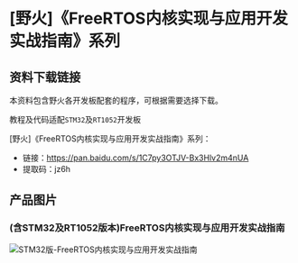 []([野火]《FreeRTOS内核实现与应用开发实战指南》系列)

# [野火]《FreeRTOS内核实现与应用开发实战指南》系列

## 资料下载链接
本资料包含野火各开发板配套的程序，可根据需要选择下载。

教程及代码适配`STM32`及`RT1052`开发板



[野火]《FreeRTOS内核实现与应用开发实战指南》系列：
* 链接：https://pan.baidu.com/s/1C7py3OTJV-Bx3Hlv2m4nUA 
* 提取码：jz6h 

## 产品图片

### (含STM32及RT1052版本)FreeRTOS内核实现与应用开发实战指南
![STM32版-FreeRTOS内核实现与应用开发实战指南](https://raw.githubusercontent.com/wiki/Embdefire/products/images/野火开源图书专栏/FreeRTOS内核实现与应用开发实战指南——基于STM32.jpg)

